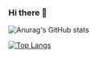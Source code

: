 ### Hi there 👋

![Anurag's GitHub stats](https://github-readme-stats.vercel.app/api?username=GergSzla&show_icons=true&theme=radical)

[![Top Langs](https://github-readme-stats.vercel.app/api/top-langs/?username=GergSzla&layout=compact)](https://github.com/anuraghazra/github-readme-stats)

